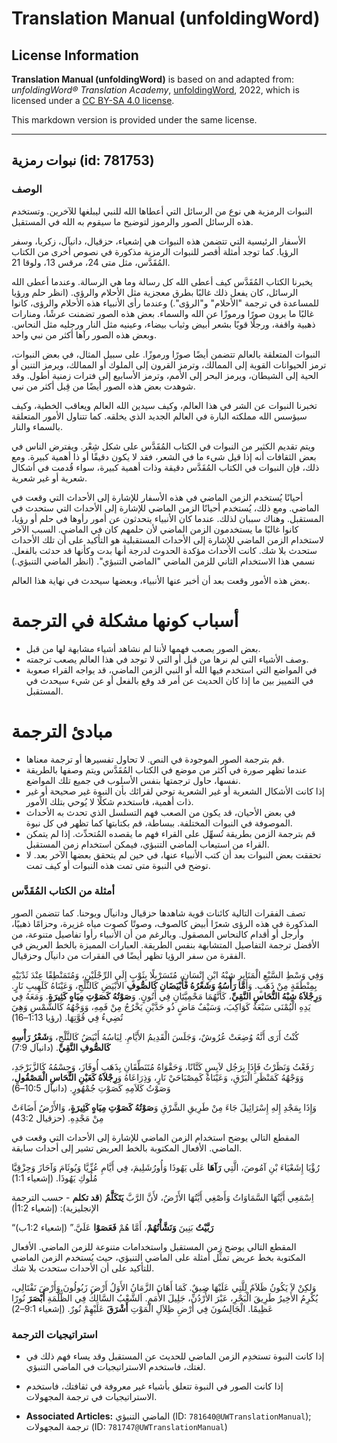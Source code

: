 # Translation Manual (unfoldingWord)

## License Information

**Translation Manual (unfoldingWord)** is based on and adapted from: _unfoldingWord® Translation Academy_, [unfoldingWord](https://unfoldingword.org/utw), 2022, which is licensed under a [CC BY-SA 4.0 license](https://creativecommons.org/licenses/by-sa/4.0/legalcode.en).

This markdown version is provided under the same license.



--------------------------------

## نبوات رمزية (id: 781753)

### الوصف

النبوات الرمزية هي نوع من الرسائل التي أعطاها الله للنبي ليبلغها للآخرين. وتستخدم هذه الرسائل الصور والرموز لتوضيح ما سيقوم به الله في المستقبل.

الأسفار الرئيسية التي تتضمن هذه النبوات هي إشعياء، حزقيال، دانيآل، زكريا، وسفر الرؤيا. كما توجد أمثلة أقصر للنبوات الرمزية مذكورة في نصوص أخرى من الكتاب المُقَدَّس، مثل متى 24، مرقس 13، ولوقا 21\.

يخبرنا الكتاب المُقَدَّس كيف أعطى الله كل رسالة وما هي الرسالة. وعندما أعطى الله الرسائل، كان يفعل ذلك غالبًا بطرق معجزية مثل الأحلام والرؤى. (انظر حلم ورؤيا للمساعدة في ترجمة "الأحلام" و"الرؤى".) وعندما رأى الأنبياء هذه الأحلام والرؤى، كانوا غالبًا ما يرون صورًا ورموزًا عن الله والسماء. بعض هذه الصور تضمنت عرشًا، ومنارات ذهبية واقفة، ورجلًا قويًا بشعر أبيض وثياب بيضاء، وعينيه مثل النار ورجليه مثل النحاس. وبعض هذه الصور رآها أكثر من نبي واحد.

النبوات المتعلقة بالعالم تتضمن أيضًا صورًا ورموزًا. على سبيل المثال، في بعض النبوات، ترمز الحيوانات القوية إلى الممالك، وترمز القرون إلى الملوك أو الممالك، ويرمز التنين أو الحية إلى الشيطان، ويرمز البحر إلى الأمم، وترمز الأسابيع إلى فترات زمنية أطول. وقد شوهدت بعض هذه الصور أيضًا من قِبل أكثر من نبي.

تخبرنا النبوات عن الشر في هذا العالم، وكيف سيدين الله العالم ويعاقب الخطية، وكيف سيؤسس الله مملكته البارة في العالم الجديد الذي يخلقه. كما تتناول الأمور المتعلقة بالسماء والنار.

ويتم تقديم الكثير من النبوات في الكتاب المُقَدَّس على شكل شِعْر. ويفترض الناس في بعض الثقافات أنه إذا قيل شيء ما في الشعر، فقد لا يكون دقيقًا أو ذا أهمية كبيرة. ومع ذلك، فإن النبوات في الكتاب المُقَدَّس دقيقة وذات أهمية كبيرة، سواء قُدمت في أشكال شعرية أو غير شعرية.

أحيانًا يُستخدم الزمن الماضي في هذه الأسفار للإشارة إلى الأحداث التي وقعت في الماضي. ومع ذلك، يُستخدم أحيانًا الزمن الماضي للإشارة إلى الأحداث التي ستحدث في المستقبل. وهناك سببان لذلك. عندما كان الأنبياء يتحدثون عن أمور رأوها في حلم أو رؤيا، كانوا غالبًا ما يستخدمون الزمن الماضي لأن حلمهم كان في الماضي. السبب الآخر لاستخدام الزمن الماضي للإشارة إلى الأحداث المستقبلية هو التأكيد على أن تلك الأحداث ستحدث بلا شك. كانت الأحداث مؤكدة الحدوث لدرجة أنها بدت وكأنها قد حدثت بالفعل. نسمي هذا الاستخدام الثاني للزمن الماضي "الماضي التنبؤي". (انظر الماضي التنبؤي.)

بعض هذه الأمور وقعت بعد أن أخبر عنها الأنبياء، وبعضها سيحدث في نهاية هذا العالم.

أسباب كونها مشكلة في الترجمة
============================

* بعض الصور يصعب فهمها لأننا لم نشاهد أشياء مشابهة لها من قبل.
* وصف الأشياء التي لم نرها من قبل أو التي لا توجد في هذا العالم يصعب ترجمته.
* في المواضع التي استخدم فيها الله أو النبي الزمن الماضي، قد يواجه القراء صعوبة في التمييز بين ما إذا كان الحديث عن أمر قد وقع بالفعل أو عن شيء سيحدث في المستقبل.

مبادئ الترجمة
=============

* قم بترجمة الصور الموجودة في النص. لا تحاول تفسيرها أو ترجمة معناها.
* عندما تظهر صورة في أكثر من موضع في الكتاب المُقَدَّس ويتم وصفها بالطريقة نفسها، حاول ترجمتها بنفس الأسلوب في جميع تلك المواضع.
* إذا كانت الأشكال الشعرية أو غير الشعرية توحي لقرائك بأن النبوة غير صحيحة أو غير ذات أهمية، فاستخدم شكلًا لا يُوحي بتلك الأمور.
* في بعض الأحيان، قد يكون من الصعب فهم التسلسل الذي تحدث به الأحداث الموصوفة في النبوات المختلفة. ببساطة، قم بكتابتها كما تظهر في كل نبوة.
* قم بترجمة الزمن بطريقة تُسهِّل على القراء فهم ما يقصده المُتحدِّث. إذا لم يتمكن القراء من استيعاب الماضي التنبؤي، فيمكن استخدام زمن المستقبل.
* تحققت بعض النبوات بعد أن كتب الأنبياء عنها، في حين لم يتحقق بعضها الآخر بعد. لا توضح في النبوة متى تمت هذه النبوات أو كيف تمت.

### أمثلة من الكتاب المُقَدَّس

تصف الفقرات التالية كائنات قوية شاهدها حزقيال ودانيآل ويوحنا. كما تتضمن الصور المذكورة في هذه الرؤى شعرًا أبيض كالصوف، وصوتًا كصوت مياه غزيرة، وحزامًا ذهبيًا، وأرجل أو أقدام كالنحاس المصقول. وبالرغم من أن الأنبياء رأوا تفاصيل متنوعة، من الأفضل ترجمة التفاصيل المتشابهة بنفس الطريقة. العبارات المميزة بالخط العريض في الفقرة من سفر الرؤيا تظهر أيضًا في الفقرات من دانيآل وحزقيال.

وَفِي وَسْطِ السَّبْعِ الْمَنَايِرِ شِبْهُ ابْنِ إِنْسَانٍ، مُتَسَرْبِلًا بِثَوْبٍ إِلَى الرِّجْلَيْنِ، وَمُتَمَنْطِقًا عِنْدَ ثَدْيَيْهِ بِمِنْطَقَةٍ مِنْ ذَهَبٍ. وَأَ**مَّا رَأْسُهُ وَشَعْرُهُ فَأَبْيَضَانِ كَالصُّوفِ** الأَبْيَضِ كَالثَّلْجِ، وَعَيْنَاهُ كَلَهِيبِ نَارٍ. وَ**رِجْلاَهُ شِبْهُ النُّحَاسِ النَّقِيِّ**، كَأَنَّهُمَا مَحْمِيَّتَانِ فِي أَتُونٍ. وَ**صَوْتُهُ كَصَوْتِ مِيَاهٍ كَثِيرَةٍ**. وَمَعَهُ فِي يَدِهِ الْيُمْنَى سَبْعَةُ كَوَاكِبَ، وَسَيْفٌ مَاضٍ ذُو حَدَّيْنِ يَخْرُجُ مِنْ فَمِهِ، وَوَجْهُهُ كَالشَّمْسِ وَهِيَ تُضِيءُ فِي قُوَّتِهَا. (رؤيا 1:13–16\)

كُنْتُ أَرَى أَنَّهُ وُضِعَتْ عُرُوشٌ، وَجَلَسَ الْقَدِيمُ الأَيَّامِ. لِبَاسُهُ أَبْيَضُ كَالثَّلْجِ، وَ**شَعْرُ رَأْسِهِ كَالصُّوفِ النَّقِيِّ**. (دانيآل 7:9\)

رَفَعْتُ وَنَظَرْتُ فَإِذَا بِرَجُل لاَبِسٍ كَتَّانًا، وَحَقْوَاهُ مُتَنَطِّقَانِ بِذَهَبِ أُوفَازَ، وَجِسْمُهُ كَالزَّبَرْجَدِ، وَوَجْهُهُ كَمَنْظَرِ الْبَرْقِ، وَعَيْنَاهُ كَمِصْبَاحَيْ نَارٍ، وَذِرَاعَاهُ وَ**رِجْلاَهُ كَعَيْنِ النُّحَاسِ الْمَصْقُولِ**، وَصَوْتُ كَلاَمِهِ كَصَوْتِ جُمْهُورٍ. (دانيآل 10:5–6\)

وَإِذَا بِمَجْدِ إِلهِ إِسْرَائِيلَ جَاءَ مِنْ طَرِيقِ الشَّرْقِ وَ**صَوْتُهُ كَصَوْتِ مِيَاهٍ كَثِيرَةٍ**، وَالأَرْضُ أَضَاءَتْ مِنْ مَجْدِهِ. (حزقيال 43:2\)

المقطع التالي يوضح استخدام الزمن الماضي للإشارة إلى الأحداث التي وقعت في الماضي. الأفعال المكتوبة بالخط العريض تشير إلى أحداث سابقة.

رُؤْيَا إِشَعْيَاءَ بْنِ آمُوصَ، الَّتِي **رَآهَا** عَلَى يَهُوذَا وَأُورُشَلِيمَ، فِي أَيَّامِ عُزِّيَّا وَيُوثَامَ وَآحَازَ وَحِزْقِيَّا مُلُوكِ يَهُوذَا. (إشعياء 1:1\)

اِسْمَعِي أَيَّتُهَا السَّمَاوَاتُ وَأَصْغِي أَيَّتُهَا الأَرْضُ، لأَنَّ الرَّبَّ **يَتَكَلَّمُ** (**قد تكلم** \- حسب الترجمة الإنجليزية): (إشعياء 1:2أ)

“**رَبَّيْتُ** بَنِينَ **وَنَشَّأْتُهُمْ**، أَمَّا هُمْ **فَعَصَوْا** عَلَيَّ.” (إشعياء 1:2ب)

المقطع التالي يوضح زمن المستقبل واستخدامات متنوعة للزمن الماضي. الأفعال المكتوبة بخط عريض تمثِّل أمثلة على الماضي التنبؤي، حيث يُستخدم الزمن الماضي للتأكيد على أن الأحداث ستحدث بلا شك.

وَلكِنْ لاَ يَكُونُ ظَلاَمٌ لِلَّتِي عَلَيْهَا ضِيقٌ. كَمَا أَهَانَ الزَّمَانُ الأَوَلُ أَرْضَ زَبُولُونَ وَأَرْضَ نَفْتَالِي، يُكْرِمُ الأَخِيرُ طَرِيقَ الْبَحْرِ، عَبْرَ الأُرْدُنِّ، جَلِيلَ الأُمَمِ. اَلشَّعْبُ السَّالِكُ فِي الظُّلْمَةِ **أَبْصَرَ** نُورًا عَظِيمًا. الْجَالِسُونَ فِي أَرْضِ ظِلاَلِ الْمَوْتِ **أَشْرَقَ** عَلَيْهِمْ نُورٌ. (إشعياء 9:1–2\)

### استراتيجيات الترجمة

* إذا كانت النبوة تستخدِم الزمن الماضي للحديث عن المستقبل وقد يساء فهم ذلك في لغتك، فاستخدم الاستراتيجيات في الماضي التنبؤي.
* إذا كانت الصور في النبوة تتعلق بأشياء غير معروفة في ثقافتك، فاستخدم الاستراتيجيات في ترجمة المجهولات.

* **Associated Articles:** الماضي التنبؤي (ID: `781640@UWTranslationManual`); ترجمة المجهولات (ID: `781747@UWTranslationManual`)

